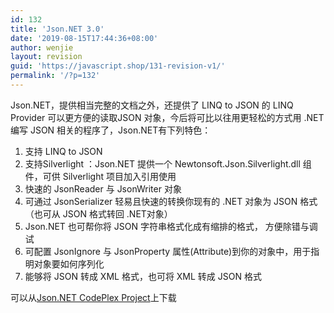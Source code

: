 ```yaml
---
id: 132
title: 'Json.NET 3.0'
date: '2019-08-15T17:44:36+08:00'
author: wenjie
layout: revision
guid: 'https://javascript.shop/131-revision-v1/'
permalink: '/?p=132'
---
```


Json.NET，提供<a>相当完整的文档</a>之外，还提供了 LINQ to JSON 的 LINQ Provider 可以更方便的读取JSON 对象，今后将可比以往用更轻松的方式用 .NET编写 JSON 相关的程序了，Json.NET有下列特色：

1. 支持 LINQ to JSON
2. 支持Silverlight ：Json.NET 提供一个 Newtonsoft.Json.Silverlight.dll 组件，可供 Silverlight 项目加入引用使用
3. 快速的 JsonReader 与 JsonWriter 对象
4. 可通过 JsonSerializer 轻易且快速的转换你现有的 .NET 对象为 JSON 格式（也可从 JSON 格式转回 .NET对象）
5. Json.NET 也可帮你将 JSON 字符串格式化成有缩排的格式， 方便除错与调试
6. 可配置 JsonIgnore 与 JsonProperty 属性(Attribute)到你的对象中，用于指明对象要如何序列化
7. 能够将 JSON 转成 XML 格式，也可将 XML 转成 JSON 格式

可以从[Json.NET CodePlex Project](http://www.codeplex.com/json)上下载